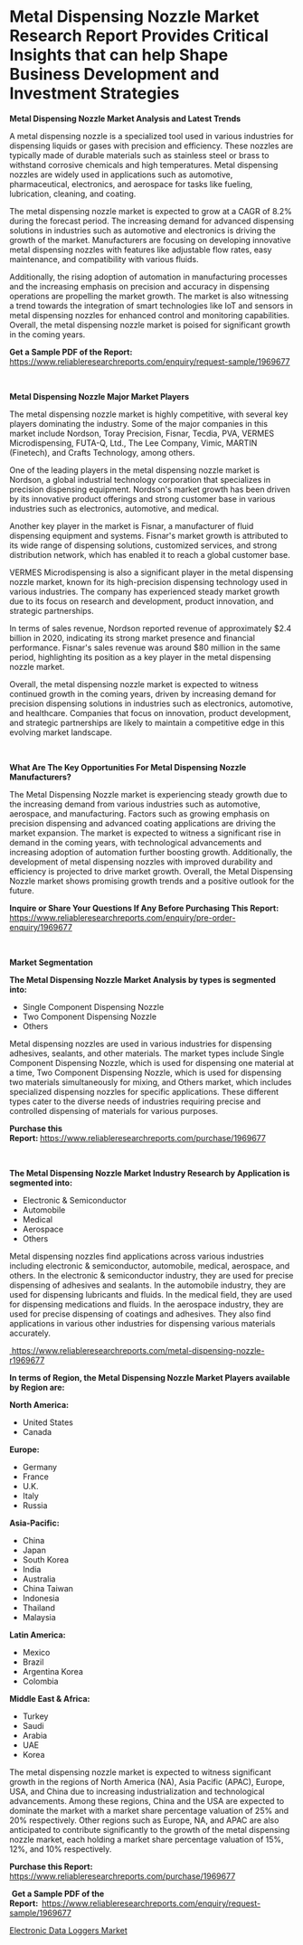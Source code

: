 <p><h1>Metal Dispensing Nozzle Market Research Report Provides Critical Insights that can help Shape Business Development and Investment Strategies</h1></p><p><strong>Metal Dispensing Nozzle Market Analysis and Latest Trends</strong></p>
<p><p>A metal dispensing nozzle is a specialized tool used in various industries for dispensing liquids or gases with precision and efficiency. These nozzles are typically made of durable materials such as stainless steel or brass to withstand corrosive chemicals and high temperatures. Metal dispensing nozzles are widely used in applications such as automotive, pharmaceutical, electronics, and aerospace for tasks like fueling, lubrication, cleaning, and coating.</p><p>The metal dispensing nozzle market is expected to grow at a CAGR of 8.2% during the forecast period. The increasing demand for advanced dispensing solutions in industries such as automotive and electronics is driving the growth of the market. Manufacturers are focusing on developing innovative metal dispensing nozzles with features like adjustable flow rates, easy maintenance, and compatibility with various fluids.</p><p>Additionally, the rising adoption of automation in manufacturing processes and the increasing emphasis on precision and accuracy in dispensing operations are propelling the market growth. The market is also witnessing a trend towards the integration of smart technologies like IoT and sensors in metal dispensing nozzles for enhanced control and monitoring capabilities. Overall, the metal dispensing nozzle market is poised for significant growth in the coming years.</p></p>
<p><strong>Get a Sample PDF of the Report:&nbsp;</strong> <a href="https://www.reliableresearchreports.com/enquiry/request-sample/1969677">https://www.reliableresearchreports.com/enquiry/request-sample/1969677</a></p>
<p>&nbsp;</p>
<p><strong>Metal Dispensing Nozzle Major Market Players</strong></p>
<p><p>The metal dispensing nozzle market is highly competitive, with several key players dominating the industry. Some of the major companies in this market include Nordson, Toray Precision, Fisnar, Tecdia, PVA, VERMES Microdispensing, FUTA-Q, Ltd., The Lee Company, Vimic, MARTIN (Finetech), and Crafts Technology, among others.</p><p>One of the leading players in the metal dispensing nozzle market is Nordson, a global industrial technology corporation that specializes in precision dispensing equipment. Nordson's market growth has been driven by its innovative product offerings and strong customer base in various industries such as electronics, automotive, and medical.</p><p>Another key player in the market is Fisnar, a manufacturer of fluid dispensing equipment and systems. Fisnar's market growth is attributed to its wide range of dispensing solutions, customized services, and strong distribution network, which has enabled it to reach a global customer base.</p><p>VERMES Microdispensing is also a significant player in the metal dispensing nozzle market, known for its high-precision dispensing technology used in various industries. The company has experienced steady market growth due to its focus on research and development, product innovation, and strategic partnerships.</p><p>In terms of sales revenue, Nordson reported revenue of approximately $2.4 billion in 2020, indicating its strong market presence and financial performance. Fisnar's sales revenue was around $80 million in the same period, highlighting its position as a key player in the metal dispensing nozzle market.</p><p>Overall, the metal dispensing nozzle market is expected to witness continued growth in the coming years, driven by increasing demand for precision dispensing solutions in industries such as electronics, automotive, and healthcare. Companies that focus on innovation, product development, and strategic partnerships are likely to maintain a competitive edge in this evolving market landscape.</p></p>
<p>&nbsp;</p>
<p><strong>What Are The Key Opportunities For Metal Dispensing Nozzle Manufacturers?</strong></p>
<p><p>The Metal Dispensing Nozzle market is experiencing steady growth due to the increasing demand from various industries such as automotive, aerospace, and manufacturing. Factors such as growing emphasis on precision dispensing and advanced coating applications are driving the market expansion. The market is expected to witness a significant rise in demand in the coming years, with technological advancements and increasing adoption of automation further boosting growth. Additionally, the development of metal dispensing nozzles with improved durability and efficiency is projected to drive market growth. Overall, the Metal Dispensing Nozzle market shows promising growth trends and a positive outlook for the future.</p></p>
<p><strong>Inquire or Share Your Questions If Any Before Purchasing This Report:</strong> <a href="https://www.reliableresearchreports.com/enquiry/pre-order-enquiry/1969677">https://www.reliableresearchreports.com/enquiry/pre-order-enquiry/1969677</a></p>
<p>&nbsp;</p>
<p><strong>Market Segmentation</strong></p>
<p><strong>The Metal Dispensing Nozzle Market Analysis by types is segmented into:</strong></p>
<p><ul><li>Single Component Dispensing Nozzle</li><li>Two Component Dispensing Nozzle</li><li>Others</li></ul></p>
<p><p>Metal dispensing nozzles are used in various industries for dispensing adhesives, sealants, and other materials. The market types include Single Component Dispensing Nozzle, which is used for dispensing one material at a time, Two Component Dispensing Nozzle, which is used for dispensing two materials simultaneously for mixing, and Others market, which includes specialized dispensing nozzles for specific applications. These different types cater to the diverse needs of industries requiring precise and controlled dispensing of materials for various purposes.</p></p>
<p><strong>Purchase this Report:&nbsp;</strong><a href="https://www.reliableresearchreports.com/purchase/1969677">https://www.reliableresearchreports.com/purchase/1969677</a></p>
<p>&nbsp;</p>
<p><strong>The Metal Dispensing Nozzle Market Industry Research by Application is segmented into:</strong></p>
<p><ul><li>Electronic & Semiconductor</li><li>Automobile</li><li>Medical</li><li>Aerospace</li><li>Others</li></ul></p>
<p><p>Metal dispensing nozzles find applications across various industries including electronic & semiconductor, automobile, medical, aerospace, and others. In the electronic & semiconductor industry, they are used for precise dispensing of adhesives and sealants. In the automobile industry, they are used for dispensing lubricants and fluids. In the medical field, they are used for dispensing medications and fluids. In the aerospace industry, they are used for precise dispensing of coatings and adhesives. They also find applications in various other industries for dispensing various materials accurately.</p></p>
<p><a href="https://www.reliableresearchreports.com/metal-dispensing-nozzle-r1969677">&nbsp;https://www.reliableresearchreports.com/metal-dispensing-nozzle-r1969677</a></p>
<p><strong>In terms of Region, the Metal Dispensing Nozzle Market Players available by Region are:</strong></p>
<p>
    <p> <strong> North America: </strong>
        <ul>
            <li>United States</li>
            <li>Canada</li>
        </ul>
        </p> 
    <p> <strong> Europe: </strong>
        <ul>
            <li>Germany</li>
            <li>France</li>
            <li>U.K.</li>
            <li>Italy</li>
            <li>Russia</li>
        </ul>
        </p> 
    <p> <strong> Asia-Pacific: </strong>
        <ul>
            <li>China</li>
            <li>Japan</li>
            <li>South Korea</li>
            <li>India</li>
            <li>Australia</li>
            <li>China Taiwan</li>
            <li>Indonesia</li>
            <li>Thailand</li>
            <li>Malaysia</li>
        </ul>
        </p> 
    <p> <strong> Latin America: </strong>
        <ul>
            <li>Mexico</li>
            <li>Brazil</li>
            <li>Argentina Korea</li>
            <li>Colombia</li>
        </ul>
        </p> 
    <p> <strong> Middle East & Africa: </strong>
        <ul>
            <li>Turkey</li>
            <li>Saudi</li>
            <li>Arabia</li>
            <li>UAE</li>
            <li>Korea</li>
        </ul>
    </p>
    </p>
<p><p>The metal dispensing nozzle market is expected to witness significant growth in the regions of North America (NA), Asia Pacific (APAC), Europe, USA, and China due to increasing industrialization and technological advancements. Among these regions, China and the USA are expected to dominate the market with a market share percentage valuation of 25% and 20% respectively. Other regions such as Europe, NA, and APAC are also anticipated to contribute significantly to the growth of the metal dispensing nozzle market, each holding a market share percentage valuation of 15%, 12%, and 10% respectively.</p></p>
<p><strong>Purchase this Report: </strong><a href="https://www.reliableresearchreports.com/purchase/1969677">https://www.reliableresearchreports.com/purchase/1969677</a></p>
<p>&nbsp;<strong>Get a Sample PDF of the Report:&nbsp;&nbsp;</strong><a href="https://www.reliableresearchreports.com/enquiry/request-sample/1969677">https://www.reliableresearchreports.com/enquiry/request-sample/1969677</a></p>
<p><strong></strong></p>
<p><p><a href="https://github.com/sarohimweaach77/Market-Research-Report-List-1/blob/main/electronic-data-loggers-market.md">Electronic Data Loggers Market</a></p></p>